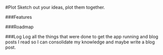#Plot
Sketch out your ideas, plot them together.

###Features

###Roadmap

###Log
Log all the things that were done to get the app running and blog posts I read so I can consolidate my knowledge and maybe write a blog post.
